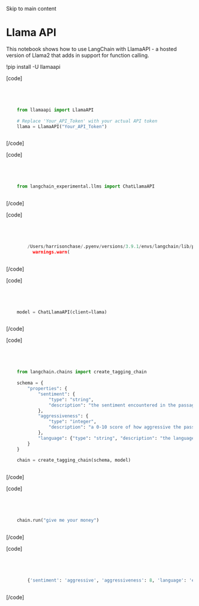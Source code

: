 

Skip to main content

# Llama API

This notebook shows how to use LangChain with LlamaAPI \- a hosted version of Llama2 that adds in support for function calling.

!pip install -U llamaapi

[code]
```python




    from llamaapi import LlamaAPI  
      
    # Replace 'Your_API_Token' with your actual API token  
    llama = LlamaAPI("Your_API_Token")  
    


```
[/code]


[code]
```python




    from langchain_experimental.llms import ChatLlamaAPI  
    


```
[/code]


[code]
```python




        /Users/harrisonchase/.pyenv/versions/3.9.1/envs/langchain/lib/python3.9/site-packages/deeplake/util/check_latest_version.py:32: UserWarning: A newer version of deeplake (3.6.12) is available. It's recommended that you update to the latest version using `pip install -U deeplake`.  
          warnings.warn(  
    


```
[/code]


[code]
```python




    model = ChatLlamaAPI(client=llama)  
    


```
[/code]


[code]
```python




    from langchain.chains import create_tagging_chain  
      
    schema = {  
        "properties": {  
            "sentiment": {  
                "type": "string",  
                "description": "the sentiment encountered in the passage",  
            },  
            "aggressiveness": {  
                "type": "integer",  
                "description": "a 0-10 score of how aggressive the passage is",  
            },  
            "language": {"type": "string", "description": "the language of the passage"},  
        }  
    }  
      
    chain = create_tagging_chain(schema, model)  
    


```
[/code]


[code]
```python




    chain.run("give me your money")  
    


```
[/code]


[code]
```python




        {'sentiment': 'aggressive', 'aggressiveness': 8, 'language': 'english'}  
    


```
[/code]


